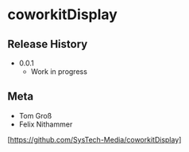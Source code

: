 # coworkitDisplay

## Release History

* 0.0.1
    * Work in progress

## Meta

* Tom Groß
* Felix Nithammer

[https://github.com/SysTech-Media/coworkitDisplay]
